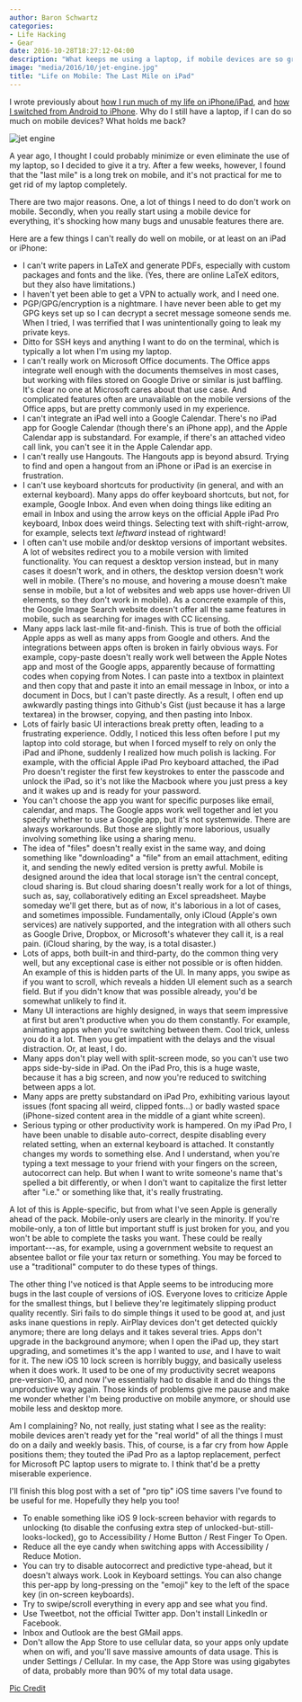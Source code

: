```yaml
---
author: Baron Schwartz
categories:
- Life Hacking
- Gear
date: 2016-10-28T18:27:12-04:00
description: "What keeps me using a laptop, if mobile devices are so great?"
image: "media/2016/10/jet-engine.jpg"
title: "Life on Mobile: The Last Mile on iPad"
---
```


I wrote previously about [how I run much of my life on
iPhone/iPad](/blog/life-on-mobile-apps-services/), and [how I switched from
Android to iPhone](/blog/life-on-mobile-android-ios/). Why do I still have a
laptop, if I can do so much on mobile devices? What holds me back?

![jet engine](/media/2016/10/jet-engine.jpg)

<!--more-->

A year ago, I thought I could probably minimize or even eliminate the use of my
laptop, so I decided to give it a try. After a few weeks, however, I found that
the "last mile" is a long trek on mobile, and it's not practical for me to get
rid of my laptop completely.

There are two major reasons. One, a lot of things I need to do don't work on
mobile. Secondly, when you really start using a mobile device for everything,
it's shocking how many bugs and unusable features there are.

Here are a few things I can't really do well on mobile, or at least on an iPad
or iPhone:

* I can't write papers in LaTeX and generate PDFs, especially with custom packages and
  fonts and the like. (Yes, there are online LaTeX editors, but they also have
  limitations.)
* I haven't yet been able to get a VPN to actually work, and I need one.
* PGP/GPG/encryption is a nightmare. I have never been able to get my GPG keys
  set up so I can decrypt a secret message someone sends me. When I tried, I was
  terrified that I was unintentionally going to leak my private keys.
* Ditto for SSH keys and anything I want to do on the terminal, which is
  typically a lot when I'm using my laptop.
* I can't really work on Microsoft Office documents. The Office apps integrate well enough with
  the documents themselves in most cases, but working with files stored on Google Drive or
  similar is just baffling. It's clear no one at Microsoft cares about that use
  case. And complicated features often are unavailable on the mobile
  versions of the Office apps, but are pretty commonly used in my experience.
* I can't integrate an iPad well into a Google Calendar. There's no iPad app for Google
  Calendar (though there's an iPhone app), and the Apple Calendar app is
  substandard. For example, if there's an attached video call link, you can't
  see it in the Apple Calendar app.
* I can't really use Hangouts. The Hangouts app is beyond absurd. Trying to find and open a
  hangout from an iPhone or iPad is an exercise in frustration.
* I can't use keyboard shortcuts for productivity (in general, and with an external
  keyboard). Many apps do offer keyboard shortcuts, but not, for example, Google
  Inbox. And even when doing things like editing an email in Inbox and using the
  arrow keys on the official Apple iPad Pro keyboard, Inbox does weird things.
  Selecting text with shift-right-arrow, for example, selects text *leftward*
  instead of rightward!
* I often can't use mobile and/or desktop versions of important websites. A lot of websites
  redirect you to a mobile version with limited functionality. You can request a
  desktop version instead, but in many cases it doesn't work, and in others, the
  desktop version doesn't work well in mobile. (There's no mouse, and hovering
  a mouse doesn't make sense in mobile, but a lot of websites and web apps use
  hover-driven UI elements, so they don't work in mobile). As a concrete example
  of this, the Google Image Search website doesn't offer all the same features
  in mobile, such as searching for images with CC licensing.
* Many apps lack last-mile fit-and-finish. This is true of both the official
  Apple apps as well as many apps from Google and others. And the integrations
  between apps often is broken in fairly obvious ways. For example, copy-paste
  doesn't really work well between the Apple Notes app and most of the Google
  apps, apparently because of formatting codes when copying from Notes. I can
  paste into a textbox in plaintext and then copy that and paste it into an
  email message in Inbox, or into a document in Docs, but I can't paste
  directly. As a result, I often end up awkwardly pasting things into Github's
  Gist (just because it has a large textarea) in the browser, copying, and then
  pasting into Inbox.
* Lots of fairly basic UI interactions break pretty often, leading to a
  frustrating experience. Oddly, I noticed this less often before I put my
  laptop into cold storage, but when I forced myself to rely on only the iPad
  and iPhone, suddenly I realized how much polish is lacking. For example, with
  the official Apple iPad Pro keyboard attached, the iPad Pro doesn't register
  the first few keystrokes to enter the passcode and unlock the iPad, so it's
  not like the Macbook where you just press a key and it wakes up and is ready
  for your password.
* You can't choose the app you want for specific purposes like email, calendar,
  and maps. The Google apps work well together and let you specify whether to
  use a Google app, but it's not systemwide. There are always workarounds. But
  those are slightly more laborious, usually involving something like using a
  sharing menu.
* The idea of "files" doesn't really exist in the same way, and doing something
  like "downloading" a "file" from an email attachment, editing it, and sending
  the newly edited version is pretty awful. Mobile is designed around the idea
  that local storage isn't the central concept, cloud sharing is. But cloud
  sharing doesn't really work for a lot of things, such as, say, collaboratively
  editing an Excel spreadsheet. Maybe someday we'll get there, but as of now,
  it's laborious in a lot of cases, and sometimes impossible. Fundamentally,
  only iCloud (Apple's own services) are natively supported, and the integration
  with all others such as Google Drive, Dropbox, or Microsoft's whatever they
  call it, is a real pain. (iCloud sharing, by the way, is a total disaster.)
* Lots of apps, both built-in and third-party, do the common thing very well,
  but any exceptional case is either not possible or is often hidden. An example
  of this is hidden parts of the UI. In many apps, you swipe as if you want to
  scroll, which reveals a hidden UI element such as a search field. But if you
  didn't know that was possible already, you'd be somewhat unlikely to find it.
* Many UI interactions are highly designed, in ways that seem impressive at
  first but aren't productive when you do them constantly. For example,
  animating apps when you're switching between them. Cool trick, unless you do
  it a lot. Then you get impatient with the delays and the visual distraction.
  Or, at least, I do.
* Many apps don't play well with split-screen mode, so you can't use two apps
  side-by-side in iPad. On the iPad Pro, this is a huge waste, because it has a
  big screen, and now you're reduced to switching between apps a lot.
* Many apps are pretty substandard on iPad Pro, exhibiting various layout issues
  (font spacing all weird, clipped fonts...) or badly wasted space (iPhone-sized
  content area in the middle of a giant white screen).
* Serious typing or other productivity work is hampered. On my iPad Pro, I have
  been unable to disable auto-correct, despite disabling every related setting,
  when an external keyboard is attached. It constantly changes my words to
  something else. And I understand, when you're typing a text message to your
  friend with your fingers on the screen, autocorrect can help. But when I want
  to write someone's name that's spelled a bit differently, or when I don't want
  to capitalize the first letter after "i.e." or something like that, it's
  really frustrating.

A lot of this is Apple-specific, but from what I've seen Apple is generally
ahead of the pack. Mobile-only users are clearly in the minority. If you're
mobile-only, a ton of little but important stuff is just broken for you, and you
won't be able to complete the tasks you want. These could be really
important---as, for example, using a government website to request an absentee
ballot or file your tax return or something. You may be forced to use a
"traditional" computer to do these types of things.

The other thing I've noticed is that Apple seems to be introducing more bugs in
the last couple of versions of iOS. Everyone loves to criticize Apple for the
smallest things, but I believe they're legitimately slipping product quality
recently. Siri fails to do simple things it used to be good at, and just asks
inane questions in reply. AirPlay devices don't get detected quickly anymore;
there are long delays and it takes several tries.  Apps don't upgrade in the
background anymore; when I open the iPad up, they start upgrading, and sometimes
it's the app I wanted to *use*, and I have to wait for it. The new iOS 10 lock
screen is horribly buggy, and basically useless when it does work. It used to be
one of my productivity secret weapons pre-version-10, and now I've essentially
had to disable it and do things the unproductive way again. Those kinds of
problems give me pause and make me wonder whether I'm being productive on mobile
anymore, or should use mobile less and desktop more.

Am I complaining? No, not really, just stating what I see as the reality: mobile
devices aren't ready yet for the "real world" of all the things I must do on a
daily and weekly basis. This, of course, is a far cry from how Apple positions
them; they touted the iPad Pro as a laptop replacement, perfect for Microsoft PC
laptop users to migrate to. I think that'd be a pretty miserable experience.

I'll finish this blog post with a set of "pro tip" iOS time savers I've found to
be useful for me. Hopefully they help you too!

* To enable something like iOS 9 lock-screen behavior with regards to unlocking
  (to disable the confusing extra step of unlocked-but-still-looks-locked), go
  to Accessibility / Home Button / Rest Finger To Open.
* Reduce all the eye candy when switching apps with Accessibility / Reduce
  Motion.
* You can try to disable autocorrect and predictive type-ahead, but it doesn't always work.
  Look in Keyboard settings. You can also change this per-app by long-pressing
  on the "emoji" key to the left of the space key (in on-screen keyboards).
* Try to swipe/scroll everything in every app and see what you find.
* Use Tweetbot, not the official Twitter app. Don't install LinkedIn or Facebook.
* Inbox and Outlook are the best GMail apps.
* Don't allow the App Store to use cellular data, so your apps only update when on
  wifi, and you'll save massive amounts of data usage. This is under Settings /
  Cellular. In my case, the App Store was using gigabytes of data, probably more
  than 90% of my total data usage.



[Pic Credit](https://en.wikipedia.org/wiki/Jet_engine#/media/File:F100_F-15_engine.JPG)
